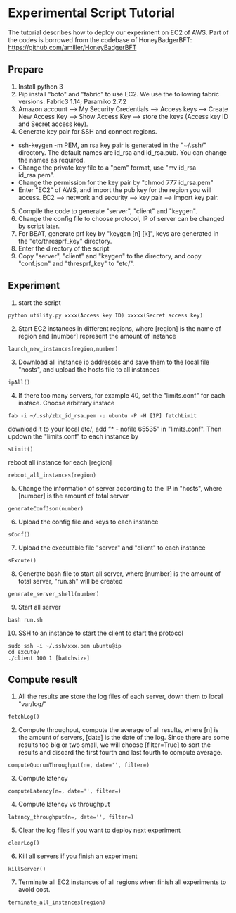 # Experimental Script Tutorial

The tutorial describes how to deploy our experiment on EC2 of AWS. 
Part of the codes is borrowed from the codebase of HoneyBadgerBFT: https://github.com/amiller/HoneyBadgerBFT

## Prepare
1. Install python 3
2. Pip install "boto" and "fabric" to use EC2. We use the following fabric versions:
Fabric3 1.14; Paramiko 2.7.2
3. Amazon account --> My Security Credentials --> Access keys --> Create New Access Key --> Show Access Key --> store the keys (Access key ID and Secret access key).
4. Generate key pair for SSH and connect regions.
+ ssh-keygen -m PEM, an rsa key pair is generated in the "~/.ssh/" directory. The default names are id_rsa and id_rsa.pub. You can change the names as required.
+ Change the private key file to a "pem" format, use "mv id_rsa id_rsa.pem".
+ Change the permission for the key pair by "chmod 777 id_rsa.pem"
+ Enter "EC2" of AWS, and import the pub key for the region you will access. 
EC2 --> network and security --> key pair --> import key pair.
5. Compile the code to generate "server", "client" and "keygen".
6. Change the config file to choose protocol, IP of server can be changed by script later.
7. For BEAT, generate prf key by "keygen [n] [k]", keys are generated in the "etc/thresprf_key" directory.
8. Enter the directory of the script
9. Copy "server", "client" and "keygen" to the directory, and copy "conf.json" and "thresprf_key" to "etc/".

## Experiment
1. start the script
```
python utility.py xxxx(Access key ID) xxxxx(Secret access key)
```
2. Start EC2 instances in different regions, where [region] is the name of region and [number] represent the
   amount of instance
```
launch_new_instances(region,number)
```
3. Download all instance ip addresses and save them to the local file "hosts", and upload the hosts file to all instances
```
ipAll()
```
4. If there too many servers, for example 40, set the "limits.conf" for each instace. Choose arbitrary instace
```
fab -i ~/.ssh/zbx_id_rsa.pem -u ubuntu -P -H [IP] fetchLimit
```
download it to your local etc/, add “* - nofile 65535” in "limits.conf". Then updown the "limits.conf"
to each instance by
```
sLimit()
```
reboot all instance for each [region]
```
reboot_all_instances(region)
```
5. Change the information of server according to the IP in "hosts", where [number] is the amount of total server
```
generateConfJson(number)
```
6. Upload the config file and keys to each instance 
```
sConf()
```
7. Upload the executable file "server" and "client" to each instance
```
sExcute()
```
8. Generate bash file to start all server, where [number] is the amount of total server, "run.sh" will be created
```
generate_server_shell(number)
```
9. Start all server
```
bash run.sh
```
10. SSH to an instance to start the client to start the protocol
```
sudo ssh -i ~/.ssh/xxx.pem ubuntu@ip
cd excute/
./client 100 1 [batchsize]
```

## Compute result
1. All the results are store the log files of each server, down them to local "var/log/"
```
fetchLog()
```
2. Compute throughput, compute the average of all results, where [n] is the amount of servers, [date] is the date of the log. Since there are some
results too big or two small, we will choose [filter=True] to sort the results and discard the first fourth and last fourth to compute average.
```
computeQuorumThroughput(n=, date='', filter=)
```
3. Compute latency
```
computeLatency(n=, date='', filter=)
```
4. Compute latency vs throughput
```
latency_throughput(n=, date='', filter=)
```

5. Clear the log files if you want to deploy next experiment
```
clearLog()
```
6. Kill all servers if you finish an experiment
```
killServer()
```
7. Terminate all EC2 instances of all regions when finish all experiments to avoid cost.
```
terminate_all_instances(region)
```
